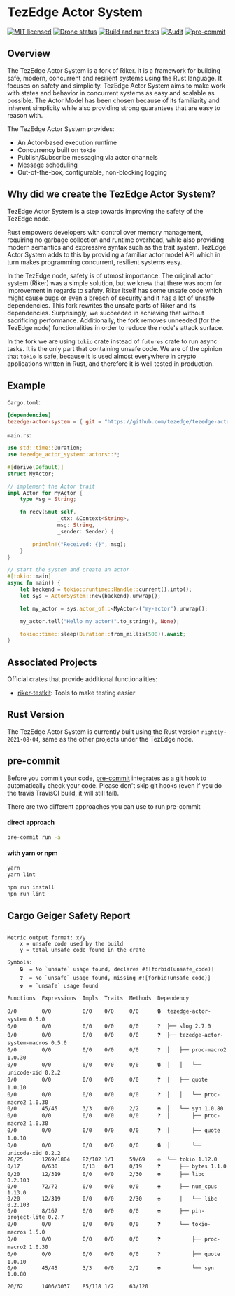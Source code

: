 # TezEdge Actor System

[![MIT licensed](https://img.shields.io/badge/license-MIT-blue.svg)](./LICENSE)
[![Drone status](http://ci.tezedge.com/api/badges/tezedge/tezedge-actor-system/status.svg)](http://ci.tezedge.com/tezedge/tezedge-actor-system)
[![Build and run tests](https://github.com/tezedge/tezedge-actor-system/actions/workflows/build-and-test.yml/badge.svg)](https://github.com/tezedge/tezedge-actor-system/actions/workflows/build-and-test.yml)
[![Audit](https://github.com/tezedge/tezedge-actor-system/actions/workflows/audit.yml/badge.svg)](https://github.com/tezedge/tezedge-actor-system/actions/workflows/audit.yml)
[![pre-commit](https://github.com/tezedge/tezedge-actor-system/actions/workflows/pre-commit.yml/badge.svg)](https://github.com/tezedge/tezedge-actor-system/actions/workflows/pre-commit.yml)

## Overview

The TezEdge Actor System is a fork of Riker. It is a framework for building safe, modern, concurrent and resilient systems using the Rust language. It focuses on safety and simplicity. TezEdge Actor System aims to make work with states and behavior in concurrent systems as easy and scalable as possible. The Actor Model has been chosen because of its familiarity and inherent simplicity while also providing strong guarantees that are easy to reason with.

The TezEdge Actor System provides:

- An Actor-based execution runtime
- Concurrency built on `tokio`
- Publish/Subscribe messaging via actor channels
- Message scheduling
- Out-of-the-box, configurable, non-blocking logging

## Why did we create the TezEdge Actor System?

TezEdge Actor System is a step towards improving the safety of the TezEdge node.

Rust empowers developers with control over memory management, requiring no garbage collection and runtime overhead, while also providing modern semantics and expressive syntax such as the trait system. TezEdge Actor System adds to this by providing a familiar actor model API which in turn makes programming concurrent, resilient systems easy.

In the TezEdge node, safety is of utmost importance. The original actor system (Riker) was a simple solution, but we knew that there was room for improvement in regards to safety. Riker itself has some unsafe code which might cause bugs or even a breach of security and it has a lot of unsafe dependencies. This fork rewrites the unsafe parts of Riker and its dependencies. Surprisingly, we succeeded in achieving that without sacrificing performance. Additionally, the fork removes unneeded (for the TezEdge node) functionalities in order to reduce the node's attack surface.

In the fork we are using `tokio` crate instead of `futures` crate to run async tasks. It is the only part that containing unsafe code. We are of the opinion that `tokio` is safe, because it is used almost everywhere in crypto applications written in Rust, and therefore it is well tested in production.

## Example

`Cargo.toml`:

```toml
[dependencies]
tezedge-actor-system = { git = "https://github.com/tezedge/tezedge-actor-system.git", tag = "v0.4.2-cleanup-unsafe-8" }
```

`main.rs`:

```rust
use std::time::Duration;
use tezedge_actor_system::actors::*;

#[derive(Default)]
struct MyActor;

// implement the Actor trait
impl Actor for MyActor {
    type Msg = String;

    fn recv(&mut self,
                _ctx: &Context<String>,
                msg: String,
                _sender: Sender) {

        println!("Received: {}", msg);
    }
}

// start the system and create an actor
#[tokio::main]
async fn main() {
    let backend = tokio::runtime::Handle::current().into();
    let sys = ActorSystem::new(backend).unwrap();

    let my_actor = sys.actor_of::<MyActor>("my-actor").unwrap();

    my_actor.tell("Hello my actor!".to_string(), None);

    tokio::time::sleep(Duration::from_millis(500)).await;
}
```

## Associated Projects

Official crates that provide additional functionalities:

- [riker-testkit](https://github.com/riker-rs/riker-testkit): Tools to make testing easier

## Rust Version

The TezEdge Actor System is currently built using the Rust version `nightly-2021-08-04`, same as the other projects under the TezEdge node.

## pre-commit

Before you commit your code, [pre-commit](https://pre-commit.com/) integrates as a git hook to automatically check your code.
Please don't skip git hooks (even if you do the travis TravisCI build, it will still fail).

There are two different approaches you can use to run pre-commit

#### direct approach

```bash
pre-commit run -a
```

#### with yarn or npm

```bash
yarn
yarn lint
```

```bash
npm run install
npn run lint
```

## Cargo Geiger Safety Report

```

Metric output format: x/y
    x = unsafe code used by the build
    y = total unsafe code found in the crate

Symbols:
    🔒  = No `unsafe` usage found, declares #![forbid(unsafe_code)]
    ❓  = No `unsafe` usage found, missing #![forbid(unsafe_code)]
    ☢️  = `unsafe` usage found

Functions  Expressions  Impls  Traits  Methods  Dependency

0/0        0/0          0/0    0/0     0/0      🔒  tezedge-actor-system 0.5.0
0/0        0/0          0/0    0/0     0/0      ❓  ├── slog 2.7.0
0/0        0/0          0/0    0/0     0/0      ❓  ├── tezedge-actor-system-macros 0.5.0
0/0        0/0          0/0    0/0     0/0      ❓  │   ├── proc-macro2 1.0.30
0/0        0/0          0/0    0/0     0/0      🔒  │   │   └── unicode-xid 0.2.2
0/0        0/0          0/0    0/0     0/0      ❓  │   ├── quote 1.0.10
0/0        0/0          0/0    0/0     0/0      ❓  │   │   └── proc-macro2 1.0.30
0/0        45/45        3/3    0/0     2/2      ☢️  │   └── syn 1.0.80
0/0        0/0          0/0    0/0     0/0      ❓  │       ├── proc-macro2 1.0.30
0/0        0/0          0/0    0/0     0/0      ❓  │       ├── quote 1.0.10
0/0        0/0          0/0    0/0     0/0      🔒  │       └── unicode-xid 0.2.2
20/25      1269/1804    82/102 1/1     59/69    ☢️  └── tokio 1.12.0
0/17       0/630        0/13   0/1     0/19     ❓      ├── bytes 1.1.0
0/20       12/319       0/0    0/0     2/30     ☢️      ├── libc 0.2.103
0/0        72/72        0/0    0/0     0/0      ☢️      ├── num_cpus 1.13.0
0/20       12/319       0/0    0/0     2/30     ☢️      │   └── libc 0.2.103
0/0        8/167        0/0    0/0     0/0      ☢️      ├── pin-project-lite 0.2.7
0/0        0/0          0/0    0/0     0/0      ❓      └── tokio-macros 1.5.0
0/0        0/0          0/0    0/0     0/0      ❓          ├── proc-macro2 1.0.30
0/0        0/0          0/0    0/0     0/0      ❓          ├── quote 1.0.10
0/0        45/45        3/3    0/0     2/2      ☢️          └── syn 1.0.80

20/62      1406/3037    85/118 1/2     63/120

```
